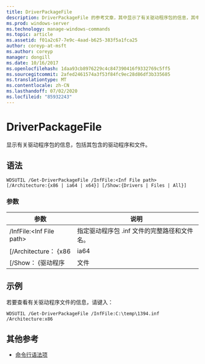 ```yaml
---
title: DriverPackageFile
description: DriverPackageFile 的参考文章，其中显示了有关驱动程序包的信息，其中包括驱动程序包包含的驱动程序和文件。
ms.prod: windows-server
ms.technology: manage-windows-commands
ms.topic: article
ms.assetid: f01a2c67-7e9c-4aad-b625-383f5a1fca25
author: coreyp-at-msft
ms.author: coreyp
manager: dongill
ms.date: 10/16/2017
ms.openlocfilehash: 1daa93cb8976229c4c847390416f9332769c5ff5
ms.sourcegitcommit: 2afed2461574a3f53f84fc9ec28d86df3b335685
ms.translationtype: MT
ms.contentlocale: zh-CN
ms.lasthandoff: 07/02/2020
ms.locfileid: "85932243"
---
```

# <a name="get-driverpackagefile"></a>DriverPackageFile

显示有关驱动程序包的信息，包括其包含的驱动程序和文件。

## <a name="syntax"></a>语法

```
WDSUTIL /Get-DriverPackageFile /InfFile:<Inf File path> [/Architecture:{x86 | ia64 | x64}] [/Show:{Drivers | Files | All}]
```

### <a name="parameters"></a>参数

|         参数         |                              说明                               |
|---------------------------|------------------------------------------------------------------------|
| /InfFile:\<Inf File path> | 指定驱动程序包 .inf 文件的完整路径和文件名。 |
|    [/Architecture： {x86    |                                  ia64                                  |
|     [/Show： {驱动程序      |                                 文件                                  |

## <a name="examples"></a>示例

若要查看有关驱动程序文件的信息，请键入：
```
WDSUTIL /Get-DriverPackageFile /InfFile:C:\temp\1394.inf /Architecture:x86
```

## <a name="additional-references"></a>其他参考

- [命令行语法项](command-line-syntax-key.md)